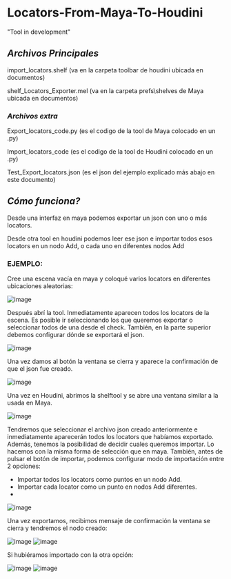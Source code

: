 # Locators-From-Maya-To-Houdini

"Tool in development"

## *Archivos Principales*

import_locators.shelf (va en la carpeta toolbar de houdini ubicada en documentos)

shelf_Locators_Exporter.mel (va en la carpeta prefs\shelves de Maya ubicada en documentos)

### *Archivos extra*

Export_locators_code.py (es el codigo de la tool de Maya colocado en un .py)

Import_locators_code (es el codigo de la tool de Houdini colocado en un .py)

Test_Export_locators.json (es el json del ejemplo explicado más abajo en este documento)


## *Cómo funciona?*

Desde una interfaz en maya podemos exportar un json con uno o más locators.

Desde otra tool en houdini podemos leer ese json e importar todos esos locators en un nodo Add, o cada uno en diferentes nodos Add


### EJEMPLO:

Cree una escena vacía en maya y coloqué varios locators en diferentes ubicaciones aleatorias:

![image](https://github.com/user-attachments/assets/80aee527-dbb0-4c64-86fd-49e36c481608)

Después abrí la tool. Inmediatamente aparecen todos los locators de la escena.
Es posible ir seleccionando los que queremos exportar o seleccionar todos de una desde el check.
También, en la parte superior debemos configurar dónde se exportará el json.

![image](https://github.com/user-attachments/assets/8970269b-138f-4be2-8b46-5d9a4278418f)

Una vez damos al botón la ventana se cierra y aparece la confirmación de que el json fue creado.

![image](https://github.com/user-attachments/assets/15d338e3-0b08-4c08-babe-2ed27ac179d3)

Una vez en Houdini, abrimos la shelftool y se abre una ventana similar a la usada en Maya.

![image](https://github.com/user-attachments/assets/778039d7-5431-4b44-ac65-bf86ca3ad146)

Tendremos que seleccionar el archivo json creado anteriormente e inmediatamente aparecerán todos los locators que habíamos exportado.
Además, tenemos la posibilidad de decidir cuales queremos importar. Lo hacemos con la misma forma de selección que en maya.
También, antes de pulsar el botón de importar, podemos configurar modo de importación entre 2 opciones:
* Importar todos los locators como puntos en un nodo Add.
* Importar cada locator como un punto en nodos Add diferentes.
* 
![image](https://github.com/user-attachments/assets/00e7a284-2f7d-41d2-8ece-7a3a1fbac39f)

Una vez exportamos, recibimos mensaje de confirmación la ventana se cierra y tendremos el nodo creado:

![image](https://github.com/user-attachments/assets/3520c04c-7100-49df-9d6b-f694bbb2ffe8)
![image](https://github.com/user-attachments/assets/3bb2eddf-35c5-479e-89fc-761465b4dd7b)

Si hubiéramos importado con la otra opción:

![image](https://github.com/user-attachments/assets/6e1f6022-8af7-48d4-a27c-417eb8c1be3c)
![image](https://github.com/user-attachments/assets/c3be3c56-23fe-4624-8e8d-74cdaa00476e)



